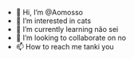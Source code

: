 - 👋 Hi, I’m @Aomosso
- 👀 I’m interested in cats
- 🌱 I’m currently learning não sei
- 💞️ I’m looking to collaborate on no
- 📫 How to reach me tanki you

<!---
Aomosso/Aomosso is a ✨ special ✨ repository because its `README.md` (this file) appears on your GitHub profile.
You can click the Preview link to take a look at your changes.
--->
